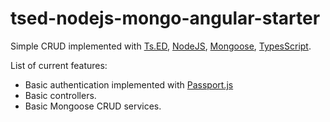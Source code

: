 # tsed-nodejs-mongo-angular-starter
Simple CRUD implemented with 
[Ts.ED](https://tsed.io/), 
[NodeJS](https://nodejs.org/en/), [
Mongoose](https://mongoosejs.com/), 
[TypesScript](https://www.typescriptlang.org/).

List of current features:

 - Basic authentication implemented with [Passport.js](http://www.passportjs.org)
 - Basic controllers.
 - Basic Mongoose CRUD services.
